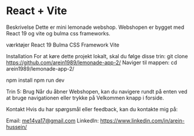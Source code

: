 # React + Vite

Beskrivelse
Dette er mini lemonade webshop. Webshopen er bygget med React 19 og vite og bulma css frameworks.

værktøjer
React 19
Bulma CSS Framework
Vite

Installation
For at køre dette projekt lokalt, skal du følge disse trin: git clone https://github.com/arein1989/lemonade-app-2/
Naviger til mappen: cd arein1989/lemonade-app-2/

npm install
npm run dev

Trin 5: Brug
Når du åbner Webshopen, kan du navigere rundt på enten ved at bruge navigationen eller trykke på Velkommen knapp i forside. 


Kontakt
Hvis du har spørgsmål eller feedback, kan du kontakte mig på:

Email: me14ya17@gmail.com
LinkedIn: https://www.linkedin.com/in/arein-hussein/
